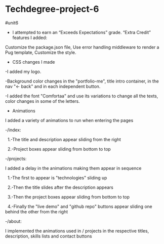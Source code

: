 # Techdegree-project-6
 #unit6

 - I attempted to earn an “Exceeds Expectations” grade. “Extra Credit” features I added:

Customize the package.json file, Use error handling middleware to render a Pug template, Customize the style.

 - CSS changes I made

-I added my logo.

 -Background color changes in the "portfolio-me", title intro container, in the nav "<- back" and in each independent button.

 -I added the font "Comfortaa" and use its variations to change all the texts, color changes in some of the letters.

  - Animations

I added a variety of animations to run when entering the pages

-/index:

    1.-The title and description appear sliding from the right

    2.-Project boxes appear sliding from bottom to top

-/projects:

I added a delay in the animations making them appear in sequence

    1.-The first to appear is "technologies" sliding up

    2.-Then the title slides after the description appears

    3.-Then the project boxes appear sliding from bottom to top

    4.-Finally the "live demo" and "github repo" buttons appear sliding one behind the other from the right

-/about:

I implemented the animations used in / projects in the respective titles, description, skills lists and contact buttons

